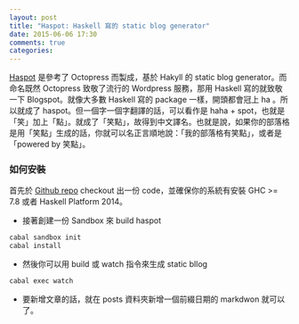 ```yaml
---
layout: post
title: "Haspot: Haskell 寫的 static blog generator"
date: 2015-06-06 17:30
comments: true
categories: 
---
```


[Haspot](https://github.com/MnO2/haspot) 是參考了 Octopress 而製成，基於 Hakyll 的 static blog generator。而命名既然 Octopress 致敬了流行的 Wordpress 服務，那用 Haskell 寫的就致敬一下 Blogspot。就像大多數 Haskell 寫的 package 一樣，開頭都會冠上 ha 。所以就成了 haspot。但一個字一個字翻譯的話，可以看作是 haha + spot，也就是「笑」加上「點」。就成了「笑點」，故得到中文譯名。也就是說，如果你的部落格是用「笑點」生成的話，你就可以名正言順地說：「我的部落格有笑點」，或者是「powered by 笑點」。

### 如何安裝

首先於 [Github repo](https://github.com/MnO2/haspot) checkout 出一份 code，並確保你的系統有安裝 GHC >= 7.8 或者 Haskell Platform 2014。

* 接著創建一份 Sandbox 來 build haspot

``` bash
cabal sandbox init
cabal install
```

* 然後你可以用 build 或 watch 指令來生成 static bllog

``` bash
cabal exec watch
```

* 要新增文章的話，就在 posts 資料夾新增一個前綴日期的 markdwon 就可以了。

